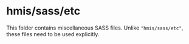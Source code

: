 # hmis/sass/etc

This folder contains miscellaneous SASS files. Unlike `"hmis/sass/etc"`, these files
need to be used explicitly.
